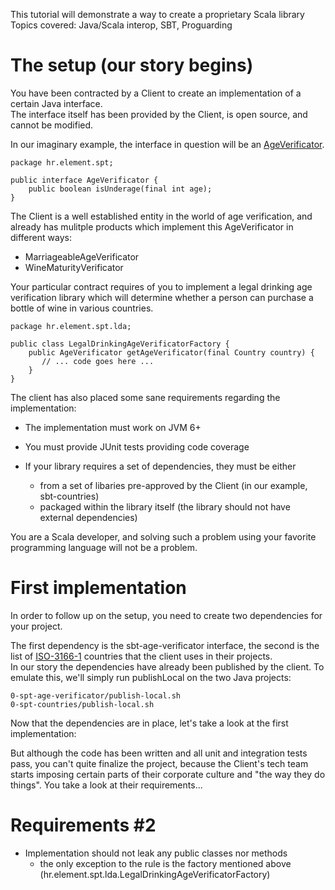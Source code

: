 This tutorial will demonstrate a way to create a proprietary Scala library  
Topics covered: Java/Scala interop, SBT, Proguarding

# The setup (our story begins)

You have been contracted by a Client to create an implementation of a certain Java interface.  
The interface itself has been provided by the Client, is open source, and cannot be modified.

In our imaginary example, the interface in question will be an [AgeVerificator](https://github.com/melezov/scala-proprietary-tutorial/blob/master/0-spt-age-verificator/src/main/java/hr/element/spt/AgeVerificator.java).

    package hr.element.spt;
    
    public interface AgeVerificator {
        public boolean isUnderage(final int age);
    } 

The Client is a well established entity in the world of age verification, and already has mulitple products which implement this AgeVerificator in different ways:

- MarriageableAgeVerificator
- WineMaturityVerificator

Your particular contract requires of you to implement a legal drinking age verification library which will determine whether a person can purchase a bottle of wine in various countries.

    package hr.element.spt.lda;
    
    public class LegalDrinkingAgeVerificatorFactory {
        public AgeVerificator getAgeVerificator(final Country country) {
           // ... code goes here ...
        }
    }
    
The client has also placed some sane requirements regarding the implementation:

- The implementation must work on JVM 6+

- You must provide JUnit tests providing code coverage

- If your library requires a set of dependencies, they must be either
  - from a set of libaries pre-approved by the Client (in our example, sbt-countries)
  - packaged within the library itself (the library should not have external dependencies)

You are a Scala developer, and solving such a problem using your favorite programming language will not be a problem.

# First implementation

In order to follow up on the setup, you need to create two dependencies for your project.

The first dependency is the sbt-age-verificator interface, the second is the list of [ISO-3166-1](http://en.wikipedia.org/wiki/ISO_3166-1_alpha-2) countries that the client uses in their projects.  
In our story the dependencies have already been published by the client. To emulate this, we'll simply run publishLocal on the two Java projects:

    0-spt-age-verificator/publish-local.sh
    0-spt-countries/publish-local.sh

Now that the dependencies are in place, let's take a look at the first implementation:

But although the code has been written and all unit and integration tests pass, you can't quite finalize the project, because the Client's tech team starts imposing certain parts of their corporate culture and "the way they do things". You take a look at their requirements...

# Requirements #2

- Implementation should not leak any public classes nor methods
  - the only exception to the rule is the factory mentioned above (hr.element.spt.lda.LegalDrinkingAgeVerificatorFactory)

